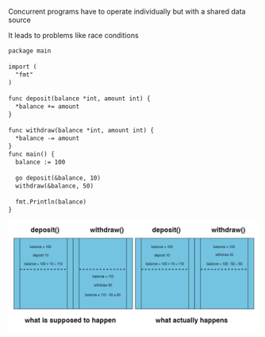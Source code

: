 Concurrent programs have to operate individually but with a shared data source

It leads to problems like race conditions

    package main

    import (
      "fmt"
    )

    func deposit(balance *int, amount int) {
      *balance += amount
    }

    func withdraw(balance *int, amount int) {
      *balance -= amount
    }
    func main() {
      balance := 100

      go deposit(&balance, 10)
      withdraw(&balance, 50)

      fmt.Println(balance)
    }

![Tux, the Linux mascot](/1.png)
